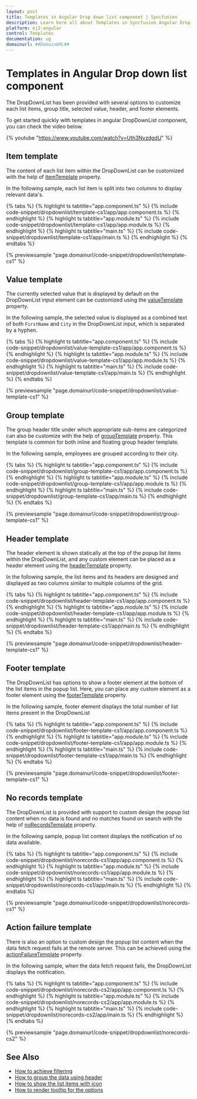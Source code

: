 ```yaml
---
layout: post
title: Templates in Angular Drop down list component | Syncfusion
description: Learn here all about Templates in Syncfusion Angular Drop down list component of Syncfusion Essential JS 2 and more.
platform: ej2-angular
control: Templates 
documentation: ug
domainurl: ##DomainURL##
---
```


# Templates in Angular Drop down list component

The DropDownList has been provided with several options to customize each list items, group title,
selected value, header, and footer elements.

To get started quickly with templates in angular DropDownList component, you can check the video below.

{% youtube "https://www.youtube.com/watch?v=Uth3NvzdgdU" %}

## Item template

The content of each list item within the DropDownList can be customized with the
help of [itemTemplate](https://ej2.syncfusion.com/angular/documentation/api/drop-down-list/#itemtemplate)
property.

In the following sample, each list item is split into two columns to display relevant data's.

{% tabs %}
{% highlight ts tabtitle="app.component.ts" %}
{% include code-snippet/dropdownlist/template-cs1/app/app.component.ts %}
{% endhighlight %}
{% highlight ts tabtitle="app.module.ts" %}
{% include code-snippet/dropdownlist/template-cs1/app/app.module.ts %}
{% endhighlight %}
{% highlight ts tabtitle="main.ts" %}
{% include code-snippet/dropdownlist/template-cs1/app/main.ts %}
{% endhighlight %}
{% endtabs %}
  
{% previewsample "page.domainurl/code-snippet/dropdownlist/template-cs1" %}

## Value template

The currently selected value that is displayed by default on the DropDownList input element can be
customized using the [valueTemplate](https://ej2.syncfusion.com/angular/documentation/api/drop-down-list/#valuetemplate) property.

In the following sample, the selected value is displayed as a combined text of both `FirstName` and `City`
in the DropDownList input, which is separated by a hyphen.

{% tabs %}
{% highlight ts tabtitle="app.component.ts" %}
{% include code-snippet/dropdownlist/value-template-cs1/app/app.component.ts %}
{% endhighlight %}
{% highlight ts tabtitle="app.module.ts" %}
{% include code-snippet/dropdownlist/value-template-cs1/app/app.module.ts %}
{% endhighlight %}
{% highlight ts tabtitle="main.ts" %}
{% include code-snippet/dropdownlist/value-template-cs1/app/main.ts %}
{% endhighlight %}
{% endtabs %}
  
{% previewsample "page.domainurl/code-snippet/dropdownlist/value-template-cs1" %}

## Group template

The group header title under which appropriate sub-items are categorized can also be
customize with the help of
[groupTemplate](https://ej2.syncfusion.com/angular/documentation/api/drop-down-list/#grouptemplate-string) property.
This template is common for both inline and floating group header template.

In the following sample, employees are grouped according to their city.

{% tabs %}
{% highlight ts tabtitle="app.component.ts" %}
{% include code-snippet/dropdownlist/group-template-cs1/app/app.component.ts %}
{% endhighlight %}
{% highlight ts tabtitle="app.module.ts" %}
{% include code-snippet/dropdownlist/group-template-cs1/app/app.module.ts %}
{% endhighlight %}
{% highlight ts tabtitle="main.ts" %}
{% include code-snippet/dropdownlist/group-template-cs1/app/main.ts %}
{% endhighlight %}
{% endtabs %}
  
{% previewsample "page.domainurl/code-snippet/dropdownlist/group-template-cs1" %}

## Header template

The header element is shown statically at the top of the popup list items within the
DropDownList, and any custom element can be placed as a header element using the
[headerTemplate](https://ej2.syncfusion.com/angular/documentation/api/drop-down-list/#headertemplate) property.

In the following sample, the list items and its headers are designed and displayed as two columns
similar to multiple columns of the grid.

{% tabs %}
{% highlight ts tabtitle="app.component.ts" %}
{% include code-snippet/dropdownlist/header-template-cs1/app/app.component.ts %}
{% endhighlight %}
{% highlight ts tabtitle="app.module.ts" %}
{% include code-snippet/dropdownlist/header-template-cs1/app/app.module.ts %}
{% endhighlight %}
{% highlight ts tabtitle="main.ts" %}
{% include code-snippet/dropdownlist/header-template-cs1/app/main.ts %}
{% endhighlight %}
{% endtabs %}
  
{% previewsample "page.domainurl/code-snippet/dropdownlist/header-template-cs1" %}

## Footer template

The DropDownList has options to show a footer element at the bottom of the list items in the popup list.
Here, you can place any custom element as a footer element using
the [footerTemplate](https://ej2.syncfusion.com/angular/documentation/api/drop-down-list/#footertemplate) property.

In the following sample, footer element displays the total number of list items present in the DropDownList

{% tabs %}
{% highlight ts tabtitle="app.component.ts" %}
{% include code-snippet/dropdownlist/footer-template-cs1/app/app.component.ts %}
{% endhighlight %}
{% highlight ts tabtitle="app.module.ts" %}
{% include code-snippet/dropdownlist/footer-template-cs1/app/app.module.ts %}
{% endhighlight %}
{% highlight ts tabtitle="main.ts" %}
{% include code-snippet/dropdownlist/footer-template-cs1/app/main.ts %}
{% endhighlight %}
{% endtabs %}
  
{% previewsample "page.domainurl/code-snippet/dropdownlist/footer-template-cs1" %}

## No records template

The DropDownList is provided with support to custom design the popup list content when no data is found
and no matches found on search with the help of
[noRecordsTemplate](https://ej2.syncfusion.com/angular/documentation/api/drop-down-list/#norecordstemplate) property.

In the following sample, popup list content displays the notification of no data available.

{% tabs %}
{% highlight ts tabtitle="app.component.ts" %}
{% include code-snippet/dropdownlist/norecords-cs1/app/app.component.ts %}
{% endhighlight %}
{% highlight ts tabtitle="app.module.ts" %}
{% include code-snippet/dropdownlist/norecords-cs1/app/app.module.ts %}
{% endhighlight %}
{% highlight ts tabtitle="main.ts" %}
{% include code-snippet/dropdownlist/norecords-cs1/app/main.ts %}
{% endhighlight %}
{% endtabs %}
  
{% previewsample "page.domainurl/code-snippet/dropdownlist/norecords-cs1" %}

## Action failure template

There is also an option to custom design the popup list content when the data fetch request
fails at the remote server. This can be achieved using the
[actionFailureTemplate](https://ej2.syncfusion.com/angular/documentation/api/drop-down-list/#actionfailuretemplate) property.

In the following sample, when the data fetch request fails, the DropDownList displays the notification.

{% tabs %}
{% highlight ts tabtitle="app.component.ts" %}
{% include code-snippet/dropdownlist/norecords-cs2/app/app.component.ts %}
{% endhighlight %}
{% highlight ts tabtitle="app.module.ts" %}
{% include code-snippet/dropdownlist/norecords-cs2/app/app.module.ts %}
{% endhighlight %}
{% highlight ts tabtitle="main.ts" %}
{% include code-snippet/dropdownlist/norecords-cs2/app/main.ts %}
{% endhighlight %}
{% endtabs %}
  
{% previewsample "page.domainurl/code-snippet/dropdownlist/norecords-cs2" %}

## See Also

* [How to achieve filtering](./filtering/)
* [How to group the data using header](./grouping/)
* [How to show the list items with icon](./how-to/icons-support/)
* [How to render tooltip for the options](./how-to/tooltip/)